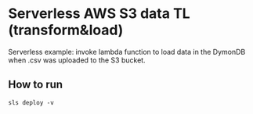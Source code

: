 # Serverless AWS S3 data TL (transform&load)
Serverless example: invoke lambda function to load data in the DymonDB when .csv was uploaded to the S3 bucket.

## How to run
`sls deploy -v`
